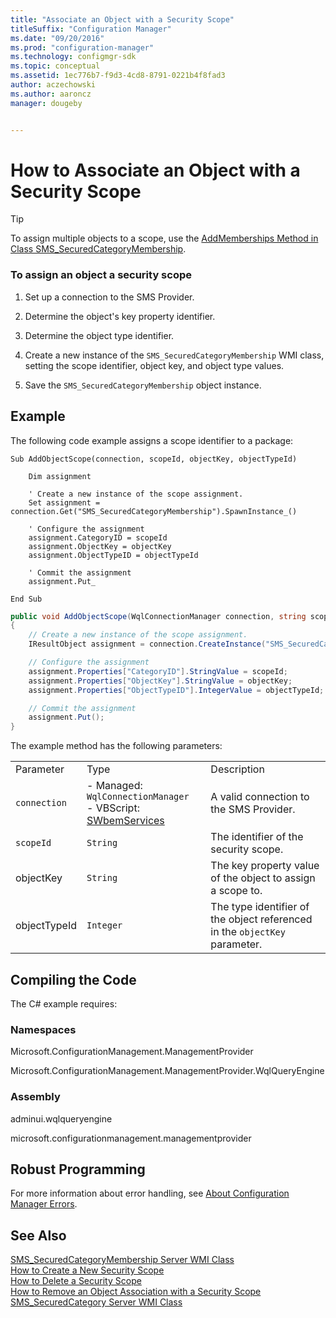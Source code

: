 ```yaml
---
title: "Associate an Object with a Security Scope"
titleSuffix: "Configuration Manager"
ms.date: "09/20/2016"
ms.prod: "configuration-manager"
ms.technology: configmgr-sdk
ms.topic: conceptual
ms.assetid: 1ec776b7-f9d3-4cd8-8791-0221b4f8fad3
author: aczechowski
ms.author: aaroncz
manager: dougeby


---
```

# How to Associate an Object with a Security Scope
> [!TIP]
>  To assign multiple objects to a scope, use the [AddMemberships Method in Class SMS_SecuredCategoryMembership](../../../../develop/reference/core/servers/configure/addmemberships-method-in-class-sms_securedcategorymembership.md).  

### To assign an object a security scope  

1.  Set up a connection to the SMS Provider.  

2.  Determine the object's key property identifier.  

3.  Determine the object type identifier.  

4.  Create a new instance of the `SMS_SecuredCategoryMembership` WMI class, setting the scope identifier, object key, and object type values.  

5.  Save the `SMS_SecuredCategoryMembership` object instance.  

## Example  
 The following code example assigns a scope identifier to a package:  

```vbs  
Sub AddObjectScope(connection, scopeId, objectKey, objectTypeId)  

    Dim assignment  

    ' Create a new instance of the scope assignment.  
    Set assignment = connection.Get("SMS_SecuredCategoryMembership").SpawnInstance_()  

    ' Configure the assignment  
    assignment.CategoryID = scopeId  
    assignment.ObjectKey = objectKey  
    assignment.ObjectTypeID = objectTypeId  

    ' Commit the assignment  
    assignment.Put_  

End Sub  
```  

```c#  
public void AddObjectScope(WqlConnectionManager connection, string scopeId, string objectKey, int objectTypeId)  
{  
    // Create a new instance of the scope assignment.  
    IResultObject assignment = connection.CreateInstance("SMS_SecuredCategoryMembership");  

    // Configure the assignment  
    assignment.Properties["CategoryID"].StringValue = scopeId;  
    assignment.Properties["ObjectKey"].StringValue = objectKey;  
    assignment.Properties["ObjectTypeID"].IntegerValue = objectTypeId;  

    // Commit the assignment  
    assignment.Put();  
}  
```  

 The example method has the following parameters:  

||||  
|-|-|-|  
|Parameter|Type|Description|  
|`connection`|-   Managed: `WqlConnectionManager`<br />-   VBScript: [SWbemServices](https://msdn.microsoft.com/library/aa393854.aspx)|A valid connection to the SMS Provider.|  
|`scopeId`|`String`|The identifier of the security scope.|  
|objectKey|`String`|The key property value of the object to assign a scope to.|  
|objectTypeId|`Integer`|The type identifier of the object referenced in the `objectKey` parameter.|  

## Compiling the Code  
 The C# example requires:  

### Namespaces  
 Microsoft.ConfigurationManagement.ManagementProvider  

 Microsoft.ConfigurationManagement.ManagementProvider.WqlQueryEngine  

### Assembly  
 adminui.wqlqueryengine  

 microsoft.configurationmanagement.managementprovider  

## Robust Programming  
 For more information about error handling, see [About Configuration Manager Errors](../../../../develop/core/understand/about-configuration-manager-errors.md).  

## See Also  
 [SMS_SecuredCategoryMembership Server WMI Class](../../../../develop/reference/core/servers/configure/sms_securedcategorymembership-server-wmi-class.md)   
 [How to Create a New Security Scope](../../../../develop/core/servers/configure/how-to-create-a-new-security-scope.md)   
 [How to Delete a Security Scope](../../../../develop/core/servers/configure/how-to-delete-a-security-scope.md)   
 [How to Remove an Object Association with a Security Scope](../../../../develop/core/servers/configure/how-to-remove-an-object-association-with-a-security-scope.md)   
 [SMS_SecuredCategory Server WMI Class](../../../../develop/reference/core/servers/configure/sms_securedcategory-server-wmi-class.md)
